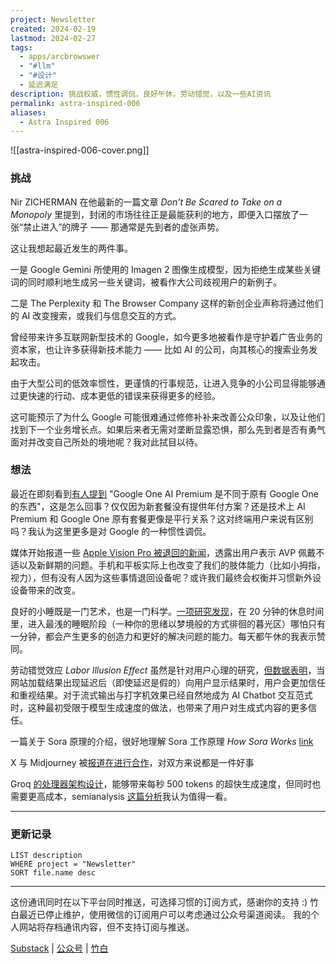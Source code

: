 ```yaml
---
project: Newsletter
created: 2024-02-19
lastmod: 2024-02-27
tags:
  - apps/arcbrowswer
  - "#llm"
  - "#设计"
  - 延迟满足
description: 挑战权威，惯性调侃，良好午休，劳动错觉，以及一些AI资讯
permalink: astra-inspired-006
aliases:
  - Astra Inspired 006
---
```

![[astra-inspired-006-cover.png]]
### 挑战

Nir ZICHERMAN 在他最新的一篇文章 *Don’t Be Scared to Take on a Monopoly* 里提到，封闭的市场往往正是最能获利的地方，即便入口摆放了一张“禁止进入”的牌子 —— 那通常是先到者的虚张声势。

这让我想起最近发生的两件事。

一是 Google Gemini 所使用的 Imagen 2 图像生成模型，因为拒绝生成某些关键词的同时顺利地生成另一些关键词，被看作大公司歧视用户的新例子。

二是 The Perplexity 和 The Browser Company 这样的新创企业声称将通过他们的 AI 改变搜索，或我们与信息交互的方式。

曾经带来许多互联网新型技术的 Google，如今更多地被看作是守护着广告业务的资本家，也让许多获得新技术能力 —— 比如 AI 的公司，向其核心的搜索业务发起攻击。

由于大型公司的低效率惯性，更谨慎的行事规范，让进入竞争的小公司显得能够通过更快速的行动、成本更低的错误来获得更多的经验。

这可能预示了为什么 Google 可能很难通过修修补补来改善公众印象，以及让他们找到下一个业务增长点。如果后来者无需对垄断显露恐惧，那么先到者是否有勇气面对并改变自己所处的境地呢？我对此拭目以待。
### 想法

最近在即刻看到[有人提到](https://web.okjike.com/originalPost/65d35f909185c305d1700039) "Google One AI Premium 是不同于原有 Google One 的东西"，这是怎么回事？仅仅因为新套餐没有提供年付方案？还是技术上 AI Premium 和 Google One 原有套餐更像是平行关系？这对终端用户来说有区别吗？我认为这里更多是对 Google 的一种惯性调侃。

媒体开始报道一些 [Apple Vision Pro 被退回的新闻](https://36kr.com/p/2658259476561025)，透露出用户表示 AVP 佩戴不适以及新鲜期的问题。手机和平板实际上也改变了我们的肢体能力（比如小拇指，视力），但有没有人因为这些事情退回设备呢？或许我们最终会权衡并习惯新外设设备带来的改变。

良好的小睡既是一门艺术，也是一门科学。[一项研究发现](https://www.nytimes.com/2023/11/23/well/live/afternoon-nap-tips.html)，在 20 分钟的休息时间里，进入最浅的睡眠阶段（一种你的思绪以梦境般的方式徘徊的暮光区）哪怕只有一分钟，都会产生更多的创造力和更好的解决问题的能力。每天都午休的我表示赞同。

劳动错觉效应 *Labor Illusion Effect* 虽然是针对用户心理的研究，[但数据表明](https://bootcamp.uxdesign.cc/labor-illusion-ux-psychology-e5d7cd240a89)，当网站加载结果出现延迟后（即使延迟是假的）向用户显示结果时，用户会更加信任和重视结果。对于流式输出与打字机效果已经自然地成为 AI Chatbot 交互范式时，这种最初受限于模型生成速度的做法，也带来了用户对生成式内容的更多信任。

一篇关于 Sora 原理的介绍，很好地理解 Sora 工作原理 *How Sora Works*  [link](https://every.to/chain-of-thought/sora-and-the-future-of-filmmaking)

X 与 Midjourney 被[报道在进行合作](https://bootcamp.uxdesign.cc/midjourney-and-x-twitter-a-potential-partnership-incoming-833e92fd319c)，对双方来说都是一件好事

Groq [的处理器架构设计](https://m.huxiu.com/article/2701185.html)，能够带来每秒 500 tokens 的超快生成速度，但同时也需要更高成本，semianalysis [这篇分析](https://www.semianalysis.com/p/groq-inference-tokenomics-speed-but)我认为值得一看。

---
### 更新记录
```dataview
LIST description
WHERE project = "Newsletter"
SORT file.name desc
```

---

这份通讯同时在以下平台同时推送，可选择习惯的订阅方式，感谢你的支持 :)
竹白最近已停止维护，使用微信的订阅用户可以考虑通过公众号渠道阅读。
我的个人网站将存档通讯内容，但不支持订阅与推送。

[Substack](https://yishan.substack.com/) | [公众号](https://mp.weixin.qq.com/s/PwzZMluKeIoU5X-ngJe32A) | [竹白](https://speciouspm.zhubai.love/)
